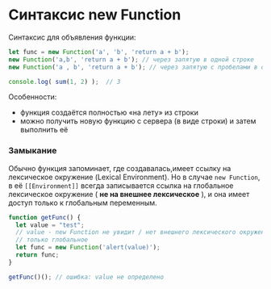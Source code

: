 # Синтаксис new Function

Синтаксис для объявления функции:

```jsx
let func = new Function('a', 'b', 'return a + b');
new Function('a,b', 'return a + b'); // через запятую в одной строке
new Function('a , b', 'return a + b'); // через запятую с пробелами в одной строке

console.log( sum(1, 2) );  // 3 
```

Особенности:

- функция создаётся полностью «на лету» из строки
- можно получить новую функцию с сервера (в виде строки) и затем выполнить её

### Замыкание

Обычно функция запоминает, где создавалась,имеет ссылку на лексическое окружение (Lexical Environment). Но в случае `new Function`, в её `[[Environment]]` всегда записывается ссылка на глобальное лексическое окружение ( **не на внешнее лексическое** ), и она имеет доступ только к глобальным переменным.

```jsx
function getFunc() {
  let value = "test"; 
  // value - new Function не увидит / нет внешнего лексического окружения
  // только глобальное
  let func = new Function('alert(value)');
  return func;
}

getFunc()(); // ошибка: value не определено
```